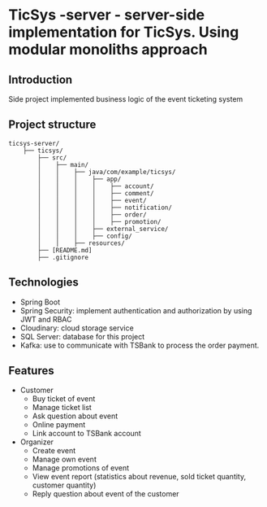 # TicSys -server - server-side implementation for TicSys. Using modular monoliths approach
## Introduction
Side project implemented business logic of the event ticketing system
## Project structure
```
ticsys-server/
    ├── ticsys/
        ├── src/
        │    ├── main/
        │    │    ├── java/com/example/ticsys/
        │    │    │    ├── app/
        │    │    │    │    ├── account/
        │    │    │    │    ├── comment/
        │    │    │    │    ├── event/
        │    │    │    │    ├── notification/
        │    │    │    │    ├── order/
        │    │    │    │    ├── promotion/
        │    │    │    ├── external_service/
        │    │    │    ├── config/
        │    │    ├── resources/
        ├── [README.md]
        ├── .gitignore
```
## Technologies
- Spring Boot
- Spring Security: implement authentication and authorization by using JWT and RBAC
- Cloudinary: cloud storage service
- SQL Server: database for this project
- Kafka: use to communicate with TSBank to process the order payment.

## Features
- Customer
    - Buy ticket of event
    - Manage ticket list
    - Ask question about event
    - Online payment
    - Link account to TSBank account
- Organizer
    - Create event
    - Manage own event
    - Manage promotions of event
    - View event report (statistics about revenue, sold ticket quantity, customer quantity)
    - Reply question about event of the customer
